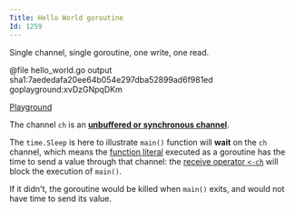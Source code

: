 ```yaml
---
Title: Hello World goroutine
Id: 1259
---
```

Single channel, single goroutine, one write, one read.

@file hello_world.go output sha1:7aededafa20ee64b054e297dba52899ad6f981ed goplayground:xvDzGNpqDKm

[Playground](https://play.golang.org/p/t-5U31vPcb)

The channel `ch` is an **[unbuffered or synchronous channel](https://golang.org/doc/effective_go.html#channels)**.

The `time.Sleep` is here to illustrate `main()` function will **wait** on the `ch` channel, which means the [function literal](https://golang.org/ref/spec#Function_literals) executed as a goroutine has the time to send a value through that channel: the [receive operator `<-ch`](https://golang.org/ref/spec#Receive_operator) will block the execution of `main()`.

If it didn't, the goroutine would be killed when `main()` exits, and would not have time to send its value.
